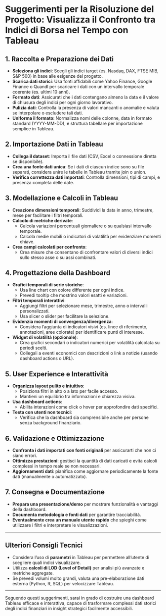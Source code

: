 # Suggerimenti per la Risoluzione del Progetto: Visualizza il Confronto tra Indici di Borsa nel Tempo con Tableau

## 1. Raccolta e Preparazione dei Dati
- **Seleziona gli indici**: Scegli gli indici target (es. Nasdaq, DAX, FTSE MIB, S&P 500) in base alle esigenze del progetto.
- **Scarica dati storici**: Usa fonti affidabili come Yahoo Finance, Google Finance o Quandl per scaricare i dati con un intervallo temporale coerente (es. ultimi 10 anni).
- **Formato dati**: Assicurati che i dati contengano almeno la data e il valore di chiusura degli indici per ogni giorno lavorativo.
- **Pulizia dati**: Controlla la presenza di valori mancanti o anomalie e valuta se interpolare o escludere tali dati.
- **Uniforma il formato**: Normalizza nomi delle colonne, data in formato standard (YYYY-MM-DD), e struttura tabellare per importazione semplice in Tableau.

## 2. Importazione Dati in Tableau
- **Collega il dataset**: Importa il file dati (CSV, Excel o connessione diretta se disponibile).
- **Crea una fonte dati unica**: Se i dati di ciascun indice sono su file separati, considera unire le tabelle in Tableau tramite join o union.
- **Verifica correttezza dati importati**: Controlla dimensioni, tipi di campi, e presenza completa delle date.

## 3. Modellazione e Calcoli in Tableau
- **Creazione dimensioni temporali**: Suddividi la data in anno, trimestre, mese per facilitare i filtri temporali.
- **Calcolo di metriche derivate**:  
  - Calcola variazioni percentuali giornaliere o su qualsiasi intervallo temporale.  
  - Calcola medie mobili o indicatori di volatilità per evidenziare momenti chiave.
- **Crea campi calcolati per confronto**:  
  - Crea misure che consentano di confrontare valori di diversi indici sullo stesso asse o su assi combinati.

## 4. Progettazione della Dashboard
- **Grafici temporali di serie storiche**:  
  - Usa line chart con colore differente per ogni indice.  
  - Prevedi tooltip che mostrino valori esatti e variazioni.  
- **Filtri temporali interattivi**:  
  - Aggiungi filtri per selezionare mese, trimestre, anno o intervalli personalizzati.  
  - Usa slicer o slider per facilitare la selezione.
- **Evidenzia momenti di convergenza/divergenza**:  
  - Considera l’aggiunta di indicatori visivi (es. linee di riferimento, annotazioni, aree colorate) per identificare punti di interesse.
- **Widget di volatilità (opzionale)**:  
  - Crea grafici secondari o indicatori numerici per volatilità calcolata su periodi scelti.  
  - Collegali a eventi economici con descrizioni o link a notizie (usando dashboard actions o URL).

## 5. User Experience e Interattività
- **Organizza layout pulito e intuitivo**:  
  - Posiziona filtri in alto o a lato per facile accesso.  
  - Mantieni un equilibrio tra informazioni e chiarezza visiva.
- **Usa dashboard actions**:  
  - Abilita interazioni come click o hover per approfondire dati specifici.
- **Testa con utenti non tecnici**:  
  - Verifica che la dashboard sia comprensibile anche per persone senza background finanziario.

## 6. Validazione e Ottimizzazione
- **Confronta i dati importati con fonti originali** per assicurarti che non ci siano errori.
- **Ottimizza prestazioni**: gestisci la quantità di dati caricati e evita calcoli complessi in tempo reale se non necessari.
- **Aggiornamenti dati**: pianifica come aggiornare periodicamente la fonte dati (manualmente o automatizzato).

## 7. Consegna e Documentazione
- **Prepara una presentazione/demo** per mostrare funzionalità e vantaggi della dashboard.
- **Documenta metodologia e fonti dati** per garantire tracciabilità.
- **Eventualmente crea un manuale utente rapido** che spieghi come utilizzare i filtri e interpretare le visualizzazioni.

---

## Ulteriori Consigli Tecnici
- Considera l’uso di **parametri** in Tableau per permettere all’utente di scegliere quali indici visualizzare.
- Utilizza **calcoli di LOD (Level of Detail)** per analisi più avanzate e metriche aggregate.
- Se prevedi volumi molto grandi, valuta una pre-elaborazione dati esterna (Python, R, SQL) per velocizzare Tableau.

---

Seguendo questi suggerimenti, sarai in grado di costruire una dashboard Tableau efficace e interattiva, capace di trasformare complessi dati storici degli indici finanziari in insight strategici facilmente accessibili.